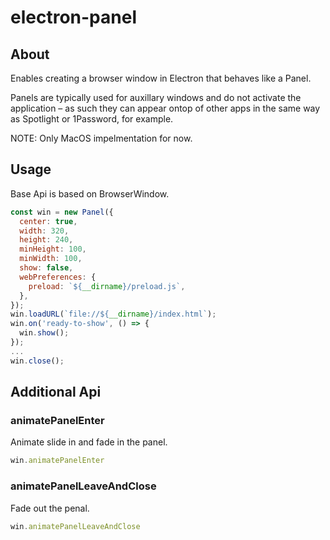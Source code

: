 # electron-panel
## About
Enables creating a browser window in Electron that behaves like a Panel.

Panels are typically used for auxillary windows and do not activate the application – as such they can appear ontop of other apps in the same way as Spotlight or 1Password, for example.

NOTE: Only MacOS impelmentation for now.

## Usage
Base Api is based on BrowserWindow.
```javascript
const win = new Panel({
  center: true,
  width: 320,
  height: 240,
  minHeight: 100,
  minWidth: 100,
  show: false,
  webPreferences: {
    preload: `${__dirname}/preload.js`,
  },
});
win.loadURL(`file://${__dirname}/index.html`);
win.on('ready-to-show', () => {
  win.show();
});
...
win.close();
```

## Additional Api
### animatePanelEnter
Animate slide in and fade in the panel.
```javascript
win.animatePanelEnter
```
### animatePanelLeaveAndClose
Fade out the penal.
```javascript
win.animatePanelLeaveAndClose
```